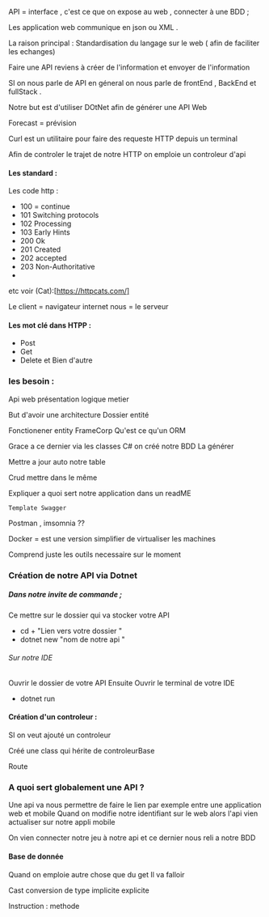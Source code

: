 

API = interface , c'est ce que on expose au web , connecter à une BDD ;

Les application web communique en json ou XML .

La raison principal : Standardisation du langage sur le web ( afin de faciliter les echanges)

Faire une API reviens à créer de l'information et envoyer de l'information 

SI on nous parle de API en géneral on nous parle de frontEnd , BackEnd et fullStack .

Notre but est d'utiliser DOtNet afin de générer une API Web 

Forecast = prévision 

Curl est un utilitaire pour faire des requeste HTTP depuis un terminal 


Afin de controler le trajet de notre HTTP on emploie un controleur d'api 
#### Les standard : 
Les code http  : 
- 100 = continue 
- 101 Switching protocols 
- 102 Processing 
- 103 Early Hints
- 200 Ok
- 201 Created 
- 202 accepted
- 203 Non-Authoritative
- 
etc voir (Cat):[https://httpcats.com/] 



Le client = navigateur internet 
nous = le serveur 

#### Les mot clé dans HTPP :

- Post
- Get 
- Delete
et Bien d'autre 


### les besoin : 

Api web présentation logique metier 

But d'avoir une architecture 
Dossier entité 

Fonctionener entity FrameCorp 
Qu'est ce qu'un ORM

Grace a ce dernier via les classes C# on créé notre BDD
La générer 

Mettre a jour auto notre table 


Crud mettre dans le même 

Expliquer a quoi sert notre application dans un readME

	Template Swagger 

Postman , imsomnia ??



Docker = est une version simplifier de virtualiser les machines 

Comprend juste les outils necessaire sur le moment 


### Création de notre API via Dotnet 

 ##### Dans notre invite de commande ; 
 Ce mettre sur le dossier qui va stocker votre API 
- cd +  "Lien vers votre dossier "
- dotnet new "nom de notre api "

 ###### Sur notre IDE 
 Ouvrir le dossier de votre API
 Ensuite 
Ouvrir le terminal de votre IDE
- dotnet run 


#### Création d'un controleur : 

SI on veut ajouté un controleur 

Créé une  class qui hérite de controleurBase 

Route 



### A quoi sert globalement une API ? 

Une api va nous permettre de faire le lien par exemple entre une application web et mobile 
Quand on modifie notre identifiant sur le web alors l'api vien actualiser sur notre appli mobile 

On vien connecter notre jeu à notre api et ce dernier nous reli a notre BDD 



#### Base de donnée


Quand on emploie autre chose que du get 
Il va falloir 


Cast conversion de type implicite explicite 

Instruction : methode 